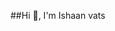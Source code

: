 ##Hi 👋, I'm Ishaan vats

<!--
**Ishaanvats74/Ishaanvats74** is a ✨ _special_ ✨ repository because its `README.md` (this file) appears on your GitHub profile.

Here are some ideas to get you started:

- 🌱 I’m currently learning ... React.js , next.js, unreal engine etc....
- 📫 How to reach me: ...ishaan.24589@sscbs.du.ac.in
- 😄 Pronouns: ... He/His
- ⚡ Linkedin Id : ... https://www.linkedin.com/in/ishaan-vats-565069334/
-->
